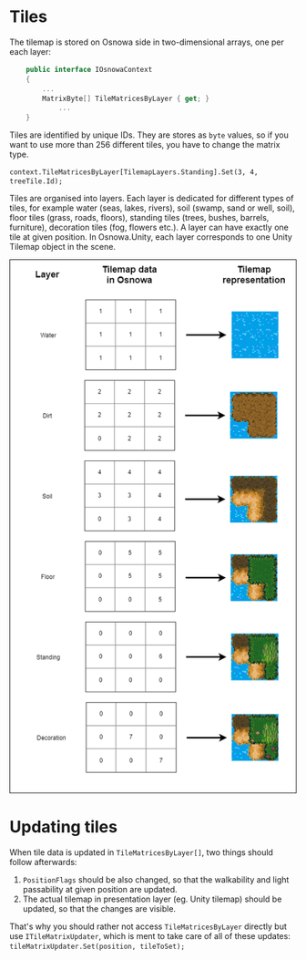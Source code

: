 # Tiles

The tilemap is stored on Osnowa side in two-dimensional arrays, one per each layer:
``` csharp
	public interface IOsnowaContext
	{
		...
		MatrixByte[] TileMatricesByLayer { get; }
            ...
	}
```

Tiles are identified by unique IDs. They are stores as `byte` values, so if you want to use more than 256 different tiles, you have to change the matrix type.

```
context.TileMatricesByLayer[TilemapLayers.Standing].Set(3, 4, treeTile.Id);
```

Tiles are organised into layers. Each layer is dedicated for different types of tiles, for example water (seas, lakes, rivers), soil (swamp, sand or well, soil), floor tiles (grass, roads, floors), standing tiles (trees, bushes, barrels, furniture), decoration tiles (fog, flowers etc.). A layer can have exactly one tile at given position.
In Osnowa.Unity, each layer corresponds to one Unity Tilemap object in the scene. 

![tile layers](./Tiles/TilesAndLayers.png)

# Updating tiles

When tile data is updated in `TileMatricesByLayer[]`, two things should follow afterwards:
1. `PositionFlags` should be also changed, so that the walkability and light passability at given position are updated.
2. The actual tilemap in presentation layer (eg. Unity tilemap) should be updated, so that the changes are visible.

That's why you should rather not access `TileMatricesByLayer` directly but use `ITileMatrixUpdater`, which is ment to take care of all of these updates:
```tileMatrixUpdater.Set(position, tileToSet);```
